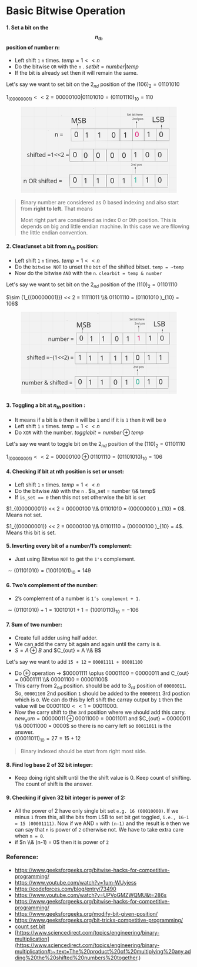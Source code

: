 # Basic Bitwise Operation

#### 1. Set a bit on the $$n_{th}$$ position of number n:

* Left shift `1` `n` times. $temp = 1 << n$
* Do the bitwise `OR` with the `n` . $setbit = number | temp$
* If the bit is already set then it will remain the same.

Let's say we want to set bit on the $2_{nd}$ ​position of the $(106)_{2} = 01101010$

$1_{(00000001)} << 2 = 00000100 | 01101010 = (01101110 )_{10} = 110$

<figure><img src="../../.gitbook/assets/set_bit.png" alt=""><figcaption></figcaption></figure>

> Binary number are considered as 0 based indexing and also start from **right to left.** That means
>
> Most right part are considered as index 0 or 0th  position. This is depends on big and little endian machine. In this case we are fllowing the little endian convention.

#### 2. Clear/unset a bit from $n_{th}$ position:​

* Left shift `1` `n` times.  $temp = 1 << n$
* Do the `bitwise NOT` to unset the `bit` of the shifted bitset. `temp = ~temp`
* Now do the bitwise `AND` with the `n`. `clearbit = temp & number`

Let's say we want to set bit on the $2_{nd}$ ​position of the $(110)_{2} = 01101110$

$\sim (1_{(00000001)}) << 2 = 11111011 \\& 01101110 = (01101010 )_{10} = 106$

<figure><img src="../../.gitbook/assets/clear_bit.png" alt=""><figcaption></figcaption></figure>

#### 3. Toggling a bit at $n_{th}$ position :

* It means if a bit is `0` then it will be `1` and if it is `1` then it will be `0`
* Left shift `1` `n` times. $temp = 1 << n$
* Do `XOR` with the number. $togglebit = number \oplus temp$

Let's say we want to toggle bit on the $2_{nd}$ position of the $(110)_{2} = 01101110$

$1_{(00000001)} << 2 = 00000100 \oplus 01101110 = (01101010 )_{10} = 106$

#### 4. Checking if bit at nth position is set or unset:

* Left shift `1` `n` times. $temp = 1 << n$
* Do the bitwise `AND` with the `n` . $is_set = number \\& temp$
* If `is_set == 0` then this not set otherwise the bit is `set`

$1_{(00000001)} << 2 = 00000100 \\& 01101010 = (00000000 )_{10} = 0$. Means not set.

$1_{(00000001)} << 2 = 00000100 \\& 01101110 = (00000100 )_{10} = 4$. Means this bit is set.

#### 5. Inverting every bit of a number/1’s complement:

* Just using Bitwise `NOT` to get the `1's` complement.

$\sim (01101010) = (10010101 )_{10} = 149$

#### 6. Two’s complement of the number: 

* 2’s complement of a number is `1’s complement + 1`.

$\sim(01101010) + 1 = 10010101 + 1 = (10010110 )_{10} = -106$

#### 7. Sum of two number:

* Create full adder using half adder.
* We can add the carry bit again and again until the carry is `0`. 
* $S=A \oplus B$ and $C_{out} = A \\& B$

Let's say we want to add `15 + 12` = `00001111 + 00001100`
* Do $\oplus$ operation -> $00001111 \oplus 00001100 = 00000011 and C_{out} = 00001111 \\& 00001100 = 00001100$
* This carry from $2_{nd}$ position. should be add to $3_{rd}$ position of `00000011`. 
So, `00001100` 2nd position `1` should be added to the `00000011` 3rd postion which is `0`.
We can do this by left shift the carray output by `1` then the value will be $00001100 << 1 = 00011000$.
* Now the carry shift to the `3rd` position where we should add this carry. $new_sum = 00000011 \oplus 00011000 = 00011011$
and $C_{out} = 00000011 \\& 00011000 = 0000$ so there is no carry left so `00011011` is the answer.
* $(00011011)_{10} = 27 = 15 + 12$

> Binary indexed should be start from right most side.

#### 8. Find log base 2 of 32 bit integer:

* Keep doing right shift until the the shift value is 0. Keep count of shifting. The count of shift is the answer.

#### 9. Checking if given 32 bit integer is power of 2:

* All the power of 2 have only single bit set `e.g. 16 (00010000)`. If we minus `1` from this, all the bits from LSB to set bit get toggled, `i.e., 16-1 = 15 (00001111)`. Now if we AND `n` with `(n-1)` and the result is `0` then we can say that `n` is power of `2` otherwise not. We have to take extra care when `n = 0`.
* if $n \\& (n-1) = 0$ then it is power of `2`

### Reference:
* https://www.geeksforgeeks.org/bitwise-hacks-for-competitive-programming/
* https://www.youtube.com/watch?v=1um-WUyjess
* https://codeforces.com/blog/entry/73490
* https://www.youtube.com/watch?v=UPVoGMZWQMU&t=286s
* https://www.geeksforgeeks.org/bitwise-hacks-for-competitive-programming/
* https://www.geeksforgeeks.org/modify-bit-given-position/
* https://www.geeksforgeeks.org/bit-tricks-competitive-programming/
* [count set bit](https://www.geeksforgeeks.org/count-set-bits-in-an-integer/)
* [https://www.sciencedirect.com/topics/engineering/binary-multiplication](https://www.sciencedirect.com/topics/engineering/binary-multiplication#:~:text=The%20product%20of%20multiplying%20any,adding%20the%20shifted%20numbers%20together.)

